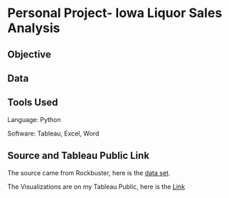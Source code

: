 # Personal Project- **Iowa Liquor Sales Analysis**

## Objective

## Data


## Tools Used
Language: Python

Software: Tableau, Excel, Word

## Source and Tableau Public Link
The source came from Rockbuster, here is the [data set]().

The Visualizations are on my Tableau Public, here is the [Link](https://public.tableau.com/app/profile/william.inglish) 
